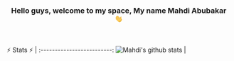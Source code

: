 <h3 align ="center"> Hello guys, welcome to my space, My name Mahdi Abubakar <img src="https://raw.githubusercontent.com/ABSphreak/ABSphreak/master/gifs/Hi.gif" width="18px"> </h3>
&nbsp;

⚡ Stats ⚡ |
:-------------------------:
![Mahdi's github stats](https://github-readme-stats.vercel.app/api?username=mxhdiqaim&show_icons=true&count_private=true&hide_border=true&title_color=70a5fd&icon_color=bf91f3&text_color=38bdae&bg_color=0d1117) |

&nbsp;
